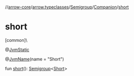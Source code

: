 //[arrow-core](../../../../index.md)/[arrow.typeclasses](../../index.md)/[Semigroup](../index.md)/[Companion](index.md)/[short](short.md)

# short

[common]\

@[JvmStatic](https://kotlinlang.org/api/latest/jvm/stdlib/kotlin.jvm/-jvm-static/index.html)

@[JvmName](https://kotlinlang.org/api/latest/jvm/stdlib/kotlin.jvm/-jvm-name/index.html)(name = "Short")

fun [short](short.md)(): [Semigroup](../index.md)&lt;[Short](https://kotlinlang.org/api/latest/jvm/stdlib/kotlin/-short/index.html)&gt;
